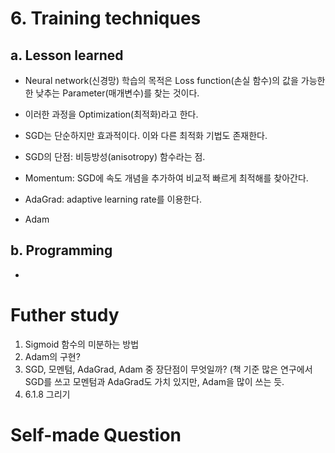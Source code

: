 # 6. Training techniques
## a. Lesson learned
- Neural network(신경망) 학습의 목적은 Loss function(손실 함수)의 값을 가능한 한 낮추는 Parameter(매개변수)를 찾는 것이다.

- 이러한 과정을 Optimization(최적화)라고 한다.
- SGD는 단순하지만 효과적이다.  이와 다른 최적화 기법도 존재한다.

- SGD의 단점: 비등방성(anisotropy) 함수라는 점.

- Momentum: SGD에 속도 개념을 추가하여 비교적 빠르게 최적해를 찾아간다.

- AdaGrad: adaptive learning rate를 이용한다.

- Adam

## b. Programming
- 

# Futher study
1. Sigmoid 함수의 미분하는 방법
2. Adam의 구현?
3. SGD, 모멘텀, AdaGrad, Adam 중 장단점이 무엇일까? (책 기준 많은 연구에서 SGD를 쓰고 모멘텀과 AdaGrad도 가치 있지만, Adam을 많이 쓰는 듯.
4. 6.1.8 그리기

# Self-made Question


